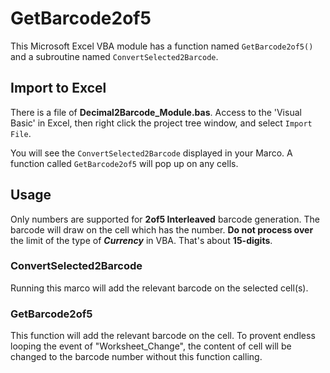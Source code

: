 # GetBarcode2of5

This Microsoft Excel VBA module has a function named ``GetBarcode2of5()`` and a subroutine named ``ConvertSelected2Barcode``. 

## Import to Excel

There is a file of **Decimal2Barcode_Module.bas**. Access to the 'Visual Basic' in Excel, then right click the project tree window, and select ``Import File``.

You will see the ``ConvertSelected2Barcode`` displayed in your Marco. A function called ``GetBarcode2of5`` will pop up on any cells.

## Usage

Only numbers are supported for **2of5 Interleaved** barcode generation. The barcode will draw on the cell which has the number. **Do not process over** the limit of the type of ***Currency*** in VBA. That's about **15-digits**.

### ConvertSelected2Barcode

Running this marco will add the relevant barcode on the selected cell(s).

### GetBarcode2of5

This function will add the relevant barcode on the cell. To provent endless looping the event of "Worksheet_Change", the content of cell will be changed to the barcode number without this function calling.


